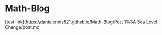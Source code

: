 # Math-Blog

[test link](https://danielennis521.github.io/Math-Blog/Post 1%3A Sea Level Change/post.md)
